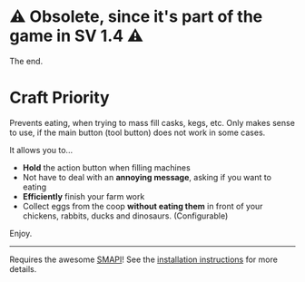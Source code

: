 # :warning: Obsolete, since it's part of the game in SV 1.4 :warning:
The end.

# Craft Priority
Prevents eating, when trying to mass fill casks, kegs, etc.
Only makes sense to use, if the main button (tool button) does not work in some cases.

It allows you to...
 - **Hold** the action button when filling machines
 - Not have to deal with an **annoying message**, asking if you want to eating
 - **Efficiently** finish your farm work
 - Collect eggs from the coop **without eating them** in front of your chickens, rabbits, ducks and dinosaurs. (Configurable)

Enjoy.

 ***

Requires the awesome [SMAPI](https://smapi.io/)! 
See the [installation instructions](https://github.com/trienow/Stardew-CraftPriority/wiki) for more details.
